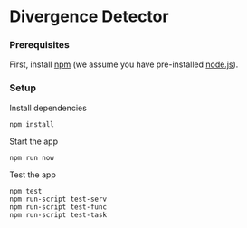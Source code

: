 # Divergence Detector

### Prerequisites

First, install [npm](https://www.npmjs.com) (we assume you have pre-installed [node.js](https://nodejs.org)).

### Setup

Install dependencies

    npm install

Start the app

    npm run now

Test the app

    npm test
    npm run-script test-serv
    npm run-script test-func
    npm run-script test-task